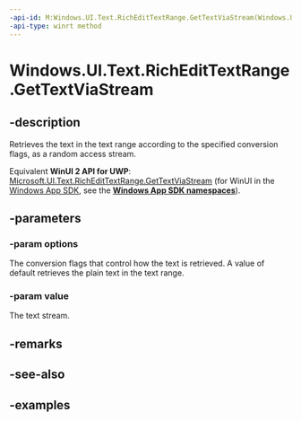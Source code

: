 ```yaml
---
-api-id: M:Windows.UI.Text.RichEditTextRange.GetTextViaStream(Windows.UI.Text.TextGetOptions,Windows.Storage.Streams.IRandomAccessStream)
-api-type: winrt method
---
```


<!-- Method syntax.
public void RichEditTextRange.GetTextViaStream(TextGetOptions options, IRandomAccessStream value)
-->

# Windows.UI.Text.RichEditTextRange.GetTextViaStream

## -description

Retrieves the text in the text range according to the specified conversion flags, as a random access stream.

Equivalent **WinUI 2 API for UWP**: [Microsoft.UI.Text.RichEditTextRange.GetTextViaStream](/windows/winui/api/microsoft.ui.text.richedittextrange.gettextviastream) (for WinUI in the [Windows App SDK](/windows/apps/windows-app-sdk/), see the **[Windows App SDK namespaces](/windows/windows-app-sdk/api/winrt/)**).

## -parameters
### -param options

The conversion flags that control how the text is retrieved. A value of default retrieves the plain text in the text range.

### -param value

The text stream.

## -remarks

## -see-also

## -examples

